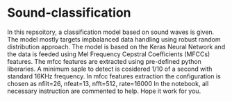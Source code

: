 # Sound-classification
In this repsoitory, a classification model based on sound waves is given. The model mostly targets impbalanced data handling using robust random distribution approach. The model is based on the Keras Neural Network and the data is feeded using Mel Frequency Cepstral Coefficients (MFCCs) features. The mfcc features are extracted using pre-defined python liberaries. A minimum saple to detect is cosidered 1/10 of a second with standard 16KHz frequency. In mfcc features extraction the configuration is chosen as nfilt=26, nfeat=13, nfft=512, rate=16000 In the notebook, all necessary instruction are commented to help. Hope it work for you.

